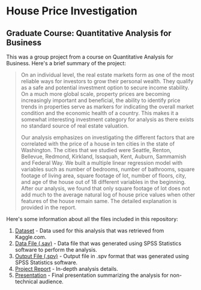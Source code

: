 # House Price Investigation
## Graduate Course: Quantitative Analysis for Business

This was a group project from a course on Quantitative Analysis for Business. Here's a brief summary of the project:

>On an individual level, the real estate markets form as one of the most reliable ways for investors to grow their personal wealth. They qualify as a safe and potential investment option to secure income stability. On a much more global scale, property prices are becoming increasingly important and beneficial, the ability to identify price trends in properties serve as markers for indicating the overall market condition and the economic health of a country. This makes it a somewhat interesting investment category for analysis as there exists no standard source of real estate valuation. 
>
>Our analysis emphasizes on investigating the different factors that are correlated with the price of a house in ten cities in the state of Washington. The cities that we studied were Seattle, Renton, Bellevue, Redmond, Kirkland, Issaquah, Kent, Auburn, Sammamish and Federal Way. We built a multiple linear regression model with variables such as number of bedrooms, number of bathrooms, square footage of living area, square footage of lot, number of floors, city, and age of the house out of 18 different variables in the beginning. After our analysis, we found that only square footage of lot does not add much to the average natural log of house price values when other features of the house remain same. The detailed explanation is provided in the report.

Here's some information about all the files included in this repository:

1) <a href="https://github.com/SagarBansal7/House-Price-Investigation/blob/master/Dataset%20-%20House%20Price%20Investigation.xlsx">Dataset</a> - Data used for this analysis that was retrieved from Kaggle.com.
2) <a href="https://github.com/SagarBansal7/House-Price-Investigation/blob/master/SPSS%20Data%20-%20House%20Price%20Investigation.sav">Data File (.sav)</a> - Data file that was generated using SPSS Statistics software to perform the analysis.
3) <a href="https://github.com/SagarBansal7/House-Price-Investigation/blob/master/Output%20-%20House%20Price%20Investigation.spv">Output File (.spv)</a> - Output file in .spv format that was generated using SPSS Statistics software.
4) <a href="https://github.com/SagarBansal7/House-Price-Investigation/blob/master/Project%20Report%20-%20House%20Price%20Investigation.pdf">Project Report</a> - In-depth analysis details. 
5) <a href="https://github.com/SagarBansal7/House-Price-Investigation/blob/master/Presentation%20-%20House%20Price%20Investigation.pdf">Presentation</a> - Final presentation summarizing the analysis for non-technical audience.
